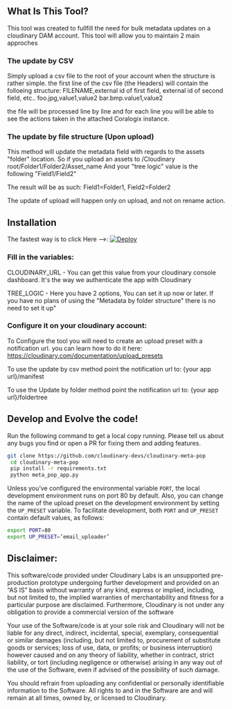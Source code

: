 ## What Is This Tool?
This tool was created to fullfill the need for bulk metadata updates on a cloudinary DAM account.
This tool will allow you to maintain 2 main approches

### The update by CSV
Simply upload a csv file to the root of your account when the structure is rather simple.
the first line of the csv file (the Headers) will contain the folloeing structure:
	FILENAME,external id of first field, external id of second field, etc..
	foo.jpg,value1,value2
	bar.bmp.value1,value2

the file will be processed line by line and for each line you will be able to see the actions taken in the attached Coralogix instance.

### The update by file structure (Upon upload)
This method will update the metadata field with regards to the assets "folder" location.
So if you upload an assets to /Cloudinary root/Folder1/Folder2/Asset_name
And your "tree logic" value is the following "Field1/Field2"

The result will be as such: Field1=Folder1, Field2=Folder2

The update of upload will happen only on upload, and not on rename action.

## Installation
The fastest way is to click Here -->:
[![Deploy](https://www.herokucdn.com/deploy/button.svg)](https://heroku.com/deploy?template=https://github.com/cloudinary-devs/cloudinary-meta-pop)

### Fill in the variables:
CLOUDINARY_URL - You can get this value from your cloudinary console dashboard. It's the way we authenticate the app with Cloudinary

TREE_LOGIC - Here you have 2 options, You can set it up now or later.
If you have no plans of using the "Metadata by folder structure" there is no need to set it up"

### Configure it on your cloudinary account:
To Configure the tool you will need to create an upload preset with a notification url.
you can learn how to do it here: https://cloudinary.com/documentation/upload_presets

To use the update by csv method point the notification url to:
	{your app url}/manifest

To use the Update by folder method point the notification url to:
	{your app url}/foldertree


## Develop and Evolve the code!
Run the following command to get a local copy running.
Please tell us about any bugs you find or open a PR for fixing them and adding features.

```bash
git clone https://github.com/cloudinary-devs/cloudinary-meta-pop
 cd cloudinary-meta-pop
 pip install -r requirements.txt
 python meta_pop_app.py
```


Unless you’ve configured the environmental variable `PORT`, the local development environment runs on port 80 by default. Also, you can change the name of the upload preset on the development environment by setting the `UP_PRESET` variable. To facilitate development, both `PORT` and `UP_PRESET` contain default values, as follows:


``` bash
export PORT=80
export UP_PRESET=’email_uploader’
```
## Disclaimer:
This software/code provided under Cloudinary Labs is an unsupported pre-production prototype undergoing further development and provided on an “AS IS” basis without warranty of any kind, express or implied, including, but not limited to, the implied warranties of merchantability and fitness for a particular purpose are disclaimed. Furthermore, Cloudinary is not under any obligation to provide a commercial version of the software

Your use of the Software/code is at your sole risk and Cloudinary will not be liable for any direct, indirect, incidental, special, exemplary, consequential or similar damages (including, but not limited to, procurement of substitute goods or services; loss of use, data, or profits; or business interruption) however caused and on any theory of liability, whether in contract, strict liability, or tort (including negligence or otherwise) arising in any way out of the use of the Software, even if advised of the possibility of such damage.

You should refrain from uploading any confidential or personally identifiable information to the Software. All rights to and in the Software are and will remain at all times, owned by, or licensed to Cloudinary.
